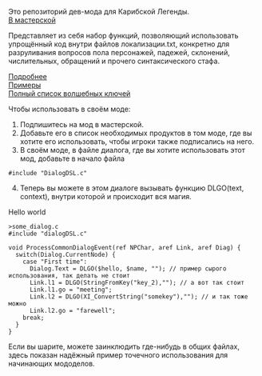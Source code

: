 Это репозиторий дев-мода для Карибской Легенды.<br>
[В мастерской](https://steamcommunity.com/sharedfiles/filedetails/?id=3494184551)

Представляет из себя набор функций, позволяющий использовать упрощённый код внутри файлов локализации.txt, конкретно для разруливания вопросов пола персонажей, падежей, склонений, числительных, обращений и прочего синтаксического стафа.

[Подробнее](https://github.com/seorgiy/dialogDSL/blob/master/HowTo.md)<br>
[Примеры](https://github.com/seorgiy/dialogDSL/blob/master/Examples.md)<br>
[Полный список волшебных ключей](https://github.com/seorgiy/dialogDSL/blob/master/mod/Program/dialogDSL/defines.c)<br>

Чтобы использовать в своём моде:
1. Подпишитесь на мод в мастерской.
2. Добавьте его в список необходимых продуктов в том моде, где вы хотите его использовать, чтобы игроки также подписались на него.
3. В своём моде, в файле диалога, где вы хотите использовать этот мод, добавьте в начало файла
```
#include "DialogDSL.c"
```
4. Теперь вы можете в этом диалоге вызывать функцию DLGO(text, context), внутри которой и происходит вся магия.

Hello world
```
>some_dialog.c
#include "dialogDSL.c"

void ProcessCommonDialogEvent(ref NPChar, aref Link, aref Diag) {
  switch(Dialog.CurrentNode) {
    case "First time":
      Dialog.Text = DLGO($hello, $name, ""); // пример сырого использования, так делать не стоит
      Link.l1 = DLGO(StringFromKey("key_2),""); // а вот так стоит
      Link.l1.go = "meeting";
      Link.l2 = DLGO(XI_ConvertString("somekey"),""); // и так тоже можно
      Link.l2.go = "farewell";
    break;
  }
}
```

Если вы шарите, можете заинклюдить где-нибудь в общих файлах, здесь показан надёжный пример точечного использования для начинающих мододелов.
